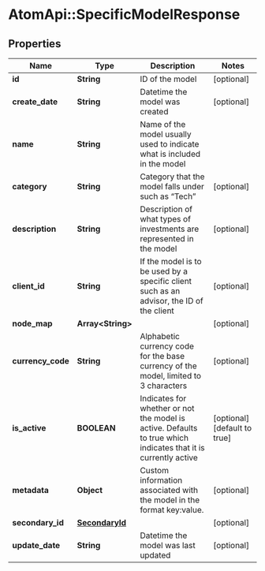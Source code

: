# AtomApi::SpecificModelResponse

## Properties
Name | Type | Description | Notes
------------ | ------------- | ------------- | -------------
**id** | **String** | ID of the model | [optional] 
**create_date** | **String** | Datetime the model was created | [optional] 
**name** | **String** | Name of the model usually used to indicate what is included in the model | 
**category** | **String** | Category that the model falls under such as “Tech” | [optional] 
**description** | **String** | Description of what types of investments are represented in the model | [optional] 
**client_id** | **String** | If the model is to be used by a specific client such as an advisor, the ID of the client | [optional] 
**node_map** | **Array&lt;String&gt;** |  | [optional] 
**currency_code** | **String** | Alphabetic currency code for the base currency of the model, limited to 3 characters | [optional] 
**is_active** | **BOOLEAN** | Indicates for whether or not the model is active. Defaults to true which indicates that it is currently active | [optional] [default to true]
**metadata** | **Object** | Custom information associated with the model in the format key:value. | [optional] 
**secondary_id** | [**SecondaryId**](SecondaryId.md) |  | [optional] 
**update_date** | **String** | Datetime the model was last updated | [optional] 


